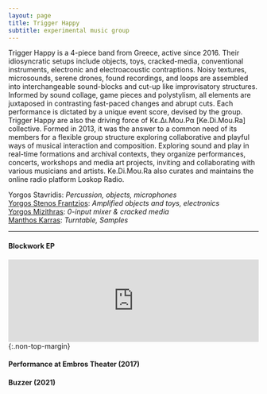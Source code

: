 ```yaml
---
layout: page
title: Trigger Happy
subtitle: experimental music group
---
```


Trigger Happy is a 4-piece band from Greece, active since 2016. Their idiosyncratic setups include objects, toys, cracked-media, conventional instruments, electronic and electroacoustic contraptions. Noisy textures, microsounds, serene drones, found recordings, and loops are assembled into interchangeable sound-blocks and cut-up like improvisatory structures. Informed by sound collage, game pieces and polystylism, all elements are juxtaposed in contrasting fast-paced changes and abrupt cuts. Each performance is dictated by a unique event score, devised by the group.<br>Trigger Happy are also the driving force of Κε.Δι.Μου.Ρα [Ke.Di.Mou.Ra] collective. Formed in 2013, it was the answer to a common need of its members for a flexible group structure exploring collaborative and playful ways of musical interaction and composition. Exploring sound and play in real-time formations and archival contexts, they organize performances, concerts, workshops and media art projects, inviting and collaborating with various musicians and artists. Ke.Di.Mou.Ra also curates and maintains the online radio platform Loskop Radio.


Yorgos Stavridis: *Percussion, objects, microphones*  
<a href="http://yorgostenos.com/?i=1" target="_blank">Yorgos Stenos Frantzios</a>: *Amplified objects and toys, electronics*  
<a href="https://mizithras.bandcamp.com/releases" target="_blank">Yorgos Mizithras</a>: *0-input mixer & cracked media*  
<a href="https://loskop.radio/producers/manthos-karras/" target="_blank">Manthos Karras</a>: *Turntable, Samples*  
<hr>

#### Blockwork EP
<iframe id="frame" width="100%" height="166" scrolling="no" frameborder="no" allow="autoplay" src="https://w.soundcloud.com/player/?url=https%3A//api.soundcloud.com/tracks/502543488&color=%23000000&auto_play=false&hide_related=true&show_comments=false&show_user=false&show_reposts=false&show_teaser=false&show_artwork=false&show_playcount=false&sharing=false"></iframe>{:.non-top-margin}


#### Performance at Embros Theater (2017)
<div class="video-container">
    <div class="js-player" id="plyr-1" data-plyr-provider="youtube" data-plyr-embed-id="--x_oek3WLs"></div>
</div>


#### Buzzer (2021)
<div class="video-container">
    <div class="js-player" id="plyr-2" data-plyr-provider="youtube" data-plyr-embed-id="u1uWfg5cTUk"></div>
</div>